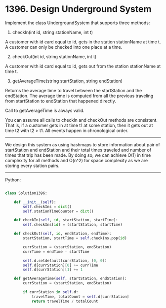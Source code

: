 # 1396. Design Underground System

Implement the class UndergroundSystem that supports three methods:

1. checkIn(int id, string stationName, int t)

A customer with id card equal to id, gets in the station stationName at time t.
A customer can only be checked into one place at a time.

2. checkOut(int id, string stationName, int t)

A customer with id card equal to id, gets out from the station stationName at
time t.

3. getAverageTime(string startStation, string endStation) 

Returns the average time to travel between the startStation and the endStation.
The average time is computed from all the previous traveling from startStation
to endStation that happened directly.

Call to getAverageTime is always valid.

You can assume all calls to checkIn and checkOut methods are consistent. That
is, if a customer gets in at time t1 at some station, then it gets out at time
t2 with t2 > t1. All events happen in chronological order.

---

We design this system as using hashmaps to store information about pair of
startStation and endStation and their total times traveled and number of times
that trip has been made. By doing so, we can achieve O(1) in time complexity
for all methods and O(n^2) for space complexity as we are storing every station
pairs.

---

Python:

```python

class Solution1396:

    def __init__(self):
        self.checkIns = dict()
        self.stationTimeCounter = dict()

    def checkIn(self, id, startStation, startTime):
        self.checkIns[id] = (startStation, startTime)

    def checkOut(self, id, endStation, endTime):
        startStation, startTime = self.checkIns.pop(id)

        currStation = (startStation, endStation)
        currTime = endTime - startTime

        self.d.setdefault(currStation, [0, 0])
        self.d[currStation][0] += currTime
        self.d[currStation][1] += 1

    def getAverageTime(self, startStation, endStation):
        currStation = (startStation, endStation)

        if currStation in self.d:
            travelTime, totalCount = self.d[currStation]
            return travelTime / totalCount
```
